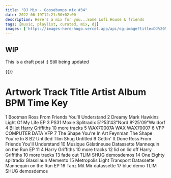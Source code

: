 ```yaml
---
title: "DJ Mix - Goosebumps mix #34"
date: 2022-06-19T12:21:50+02:00
description: Here's a mix for you...Some Lofi House & friends
tags: [music, playlist, curated, mix, dj]
images: ['https://images-here-hugo.vercel.app/api/og-image?title=DJ%20Mix%20-%20Goosebumps%20mix%20%2334']
---
```


## WIP
This is a draft post :) Still being updated

{{<youtube Wq3c497KXps>}}


#	Artwork	Track Title	Artist	Album	BPM	Time	Key
1		Bootman	Ross From Friends	You'll Understand
2		Dreamy	Mark Hawkins	Light Of My Life EP	
3		PS31 Moxie	Splitradix	51º53'43"Nord 8º25'09"Waldorf
4		Billet	Harry Griffiths	10 more tracks
5		WAX70007A	WAX	WAX70007
6		VFP	COMPUTER DATA	VFP
7		The Shape You're In	Art Feynman	The Shape You're In
8		B2 Untitled	Tlim Shug	Untitled
9		Gettin' It Done	Ross From Friends	You'll Understand
10		Musique Gélatineuse	Datassette	Mannequin on the Run EP
11		4	Harry Griffiths	10 more tracks
12		lid on lid off	Harry Griffiths	10 more tracks
13		fade out	TLIM SHUG	demosdemos
14		One Eighty	splitradix	Glassilaun Memento
15		Metropolis Light Transport	Datassette	Mannequin on the Run EP
16		Tanz Mit Mir	datassette
17		blue demo	TLIM SHUG	demosdemos
